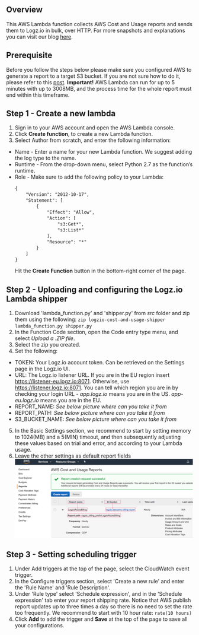 ## Overview
 
This AWS Lambda function collects AWS Cost and Usage reports and sends them to Logz.io in bulk, over HTTP. For more snapshots and explanations you can visit our blog [here](https://logz.io/blog/aws-cost-usage-report-1/).

## Prerequisite
Before you follow the steps below please make sure you configured AWS to generate a report to a target S3 bucket. If you 
are not sure how to do it, please refer to this [post](https://logz.io/blog/aws-cost-usage-report-1/).
**Important!** AWS Lambda can run for up to 5 minutes with up to 3008MB, and the process time for the whole report must end within this timeframe.


## Step 1 - Create a new lambda 
1. Sign in to your AWS account and open the AWS Lambda console.
2. Click **Create function**, to create a new Lambda function.
3. Select Author from scratch, and enter the following information:
  - Name -  Enter a name for your new Lambda function. We suggest adding the log type to the name.
  - Runtime - From the drop-down menu, select Python 2.7 as the function’s runtime.
  - Role - Make sure to add the following policy to your Lambda:
    ```   
    {
        "Version": "2012-10-17",
        "Statement": [
            {
                "Effect": "Allow",
                "Action": [
                    "s3:Get*",
                    "s3:List*"
                ],
                "Resource": "*"
            }
        ]
    }   
    ```
    Hit the **Create Function** button in the bottom-right corner of the page.
    
## Step 2 - Uploading and configuring the Logz.io Lambda shipper
1. Download 'lambda_function.py' and 'shipper.py' from *src* folder and zip them using the following: 
 `zip logzio-cost-and-usage-shipper lambda_function.py shipper.py`
2. In the Function Code section, open the Code entry type menu, and select *Upload a .ZIP file*.
3. Select the zip you created.
4. Set the following:
  - TOKEN: Your Logz.io account token. Can be retrieved on the Settings page in the Logz.io UI.
  - URL: The Logz.io listener URL. If you are in the EU region insert https://listener-eu.logz.io:8071. Otherwise, use https://listener.logz.io:8071. You can tell which region you are in by checking your login URL - *app.logz.io* means you are in the US. *app-eu.logz.io* means you are in the EU.
  - REPORT_NAME: *See below picture where can you take it from*
  - REPORT_PATH: *See below picture where can you take it from*
  - S3_BUCKET_NAME: *See below picture where can you take it from* 
5. In the Basic Settings section, we recommend to start by setting memory to 1024(MB) and a 5(MIN) timeout, and then subsequently adjusting these values based on trial and error, and according to your Lambda usage.
6. Leave the other settings as default report fields
![Alt text](report_fields.png?raw=true)

## Step 3 - Setting scheduling trigger
1. Under Add triggers at the top of the page, select the CloudWatch event trigger.
2. In the Configure triggers section, select 'Create a new rule' and enter the 'Rule Name' and 'Rule Description'. 
3. Under 'Rule type' select 'Schedule expression', and in the 'Schedule expression' tab enter your report shipping rate.
Notice that AWS publish report updates up to three times a day so there is no need to set the rate too frequently.
We recommend to start with 10 hour rate: `rate(10 hours)`
4. Click **Add** to add the trigger and **Save** at the top of the page to save all your configurations.

[here]: https://support.logz.io/hc/en-us/articles/210205985-Which-log-types-are-preconfigured-on-the-Logz-io-platform-
    
    
